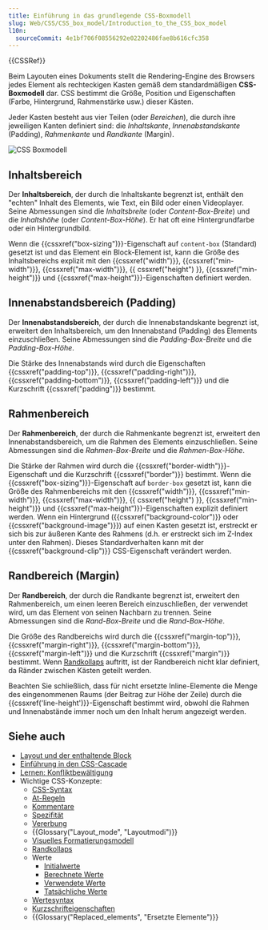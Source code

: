 ```yaml
---
title: Einführung in das grundlegende CSS-Boxmodell
slug: Web/CSS/CSS_box_model/Introduction_to_the_CSS_box_model
l10n:
  sourceCommit: 4e1bf706f08556292e02202486fae8b616cfc358
---
```


{{CSSRef}}

Beim Layouten eines Dokuments stellt die Rendering-Engine des Browsers jedes Element als rechteckigen Kasten gemäß dem standardmäßigen **CSS-Boxmodell** dar. CSS bestimmt die Größe, Position und Eigenschaften (Farbe, Hintergrund, Rahmenstärke usw.) dieser Kästen.

Jeder Kasten besteht aus vier Teilen (oder _Bereichen_), die durch ihre jeweiligen Kanten definiert sind: die _Inhaltskante_, _Innenabstandskante_ (Padding), _Rahmenkante_ und _Randkante_ (Margin).

![CSS Boxmodell](boxmodel.png)

## Inhaltsbereich

Der **Inhaltsbereich**, der durch die Inhaltskante begrenzt ist, enthält den "echten" Inhalt des Elements, wie Text, ein Bild oder einen Videoplayer. Seine Abmessungen sind die _Inhaltsbreite_ (oder _Content-Box-Breite_) und die _Inhaltshöhe_ (oder _Content-Box-Höhe_). Er hat oft eine Hintergrundfarbe oder ein Hintergrundbild.

Wenn die {{cssxref("box-sizing")}}-Eigenschaft auf `content-box` (Standard) gesetzt ist und das Element ein Block-Element ist, kann die Größe des Inhaltsbereichs explizit mit den {{cssxref("width")}}, {{cssxref("min-width")}}, {{cssxref("max-width")}}, {{ cssxref("height") }}, {{cssxref("min-height")}} und {{cssxref("max-height")}}-Eigenschaften definiert werden.

## Innenabstandsbereich (Padding)

Der **Innenabstandsbereich**, der durch die Innenabstandskante begrenzt ist, erweitert den Inhaltsbereich, um den Innenabstand (Padding) des Elements einzuschließen. Seine Abmessungen sind die _Padding-Box-Breite_ und die _Padding-Box-Höhe_.

Die Stärke des Innenabstands wird durch die Eigenschaften {{cssxref("padding-top")}}, {{cssxref("padding-right")}}, {{cssxref("padding-bottom")}}, {{cssxref("padding-left")}} und die Kurzschrift {{cssxref("padding")}} bestimmt.

## Rahmenbereich

Der **Rahmenbereich**, der durch die Rahmenkante begrenzt ist, erweitert den Innenabstandsbereich, um die Rahmen des Elements einzuschließen. Seine Abmessungen sind die _Rahmen-Box-Breite_ und die _Rahmen-Box-Höhe_.

Die Stärke der Rahmen wird durch die {{cssxref("border-width")}}-Eigenschaft und die Kurzschrift {{cssxref("border")}} bestimmt. Wenn die {{cssxref("box-sizing")}}-Eigenschaft auf `border-box` gesetzt ist, kann die Größe des Rahmenbereichs mit den {{cssxref("width")}}, {{cssxref("min-width")}}, {{cssxref("max-width")}}, {{ cssxref("height") }}, {{cssxref("min-height")}} und {{cssxref("max-height")}}-Eigenschaften explizit definiert werden. Wenn ein Hintergrund ({{cssxref("background-color")}} oder {{cssxref("background-image")}}) auf einen Kasten gesetzt ist, erstreckt er sich bis zur äußeren Kante des Rahmens (d.h. er erstreckt sich im Z-Index unter den Rahmen). Dieses Standardverhalten kann mit der {{cssxref("background-clip")}} CSS-Eigenschaft verändert werden.

## Randbereich (Margin)

Der **Randbereich**, der durch die Randkante begrenzt ist, erweitert den Rahmenbereich, um einen leeren Bereich einzuschließen, der verwendet wird, um das Element von seinen Nachbarn zu trennen. Seine Abmessungen sind die _Rand-Box-Breite_ und die _Rand-Box-Höhe_.

Die Größe des Randbereichs wird durch die {{cssxref("margin-top")}}, {{cssxref("margin-right")}}, {{cssxref("margin-bottom")}}, {{cssxref("margin-left")}} und die Kurzschrift {{cssxref("margin")}} bestimmt. Wenn [Randkollaps](/de/docs/Web/CSS/CSS_box_model/Mastering_margin_collapsing) auftritt, ist der Randbereich nicht klar definiert, da Ränder zwischen Kästen geteilt werden.

Beachten Sie schließlich, dass für nicht ersetzte Inline-Elemente die Menge des eingenommenen Raums (der Beitrag zur Höhe der Zeile) durch die {{cssxref('line-height')}}-Eigenschaft bestimmt wird, obwohl die Rahmen und Innenabstände immer noch um den Inhalt herum angezeigt werden.

## Siehe auch

- [Layout und der enthaltende Block](/de/docs/Web/CSS/CSS_display/Containing_block)
- [Einführung in den CSS-Cascade](/de/docs/Web/CSS/CSS_cascade/Cascade)
- [Lernen: Konfliktbewältigung](/de/docs/Learn_web_development/Core/Styling_basics/Handling_conflicts)
- Wichtige CSS-Konzepte:
  - [CSS-Syntax](/de/docs/Web/CSS/CSS_syntax/Syntax)
  - [At-Regeln](/de/docs/Web/CSS/CSS_syntax/At-rule)
  - [Kommentare](/de/docs/Web/CSS/CSS_syntax/Comments)
  - [Spezifität](/de/docs/Web/CSS/CSS_cascade/Specificity)
  - [Vererbung](/de/docs/Web/CSS/CSS_cascade/Inheritance)
  - {{Glossary("Layout_mode", "Layoutmodi")}}
  - [Visuelles Formatierungsmodell](/de/docs/Web/CSS/CSS_display/Visual_formatting_model)
  - [Randkollaps](/de/docs/Web/CSS/CSS_box_model/Mastering_margin_collapsing)
  - Werte
    - [Initialwerte](/de/docs/Web/CSS/CSS_cascade/initial_value)
    - [Berechnete Werte](/de/docs/Web/CSS/CSS_cascade/computed_value)
    - [Verwendete Werte](/de/docs/Web/CSS/CSS_cascade/used_value)
    - [Tatsächliche Werte](/de/docs/Web/CSS/CSS_cascade/actual_value)
  - [Wertesyntax](/de/docs/Web/CSS/CSS_Values_and_Units/Value_definition_syntax)
  - [Kurzschrifteigenschaften](/de/docs/Web/CSS/CSS_cascade/Shorthand_properties)
  - {{Glossary("Replaced_elements", "Ersetzte Elemente")}}
